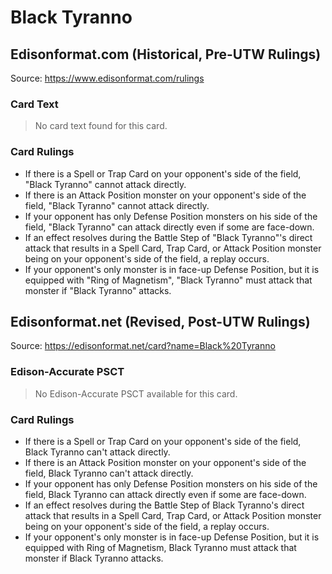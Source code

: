 # Black Tyranno

## Edisonformat.com (Historical, Pre-UTW Rulings)

Source: https://www.edisonformat.com/rulings

### Card Text

> No card text found for this card.

### Card Rulings

*   If there is a Spell or Trap Card on your opponent's side of the field, "Black Tyranno" cannot attack directly.
*   If there is an Attack Position monster on your opponent's side of the field, "Black Tyranno" cannot attack directly.
*   If your opponent has only Defense Position monsters on his side of the field, "Black Tyranno" can attack directly even if some are face-down.
*   If an effect resolves during the Battle Step of "Black Tyranno"'s direct attack that results in a Spell Card, Trap Card, or Attack Position monster being on your opponent's side of the field, a replay occurs.
*   If your opponent's only monster is in face-up Defense Position, but it is equipped with "Ring of Magnetism", "Black Tyranno" must attack that monster if "Black Tyranno" attacks.

## Edisonformat.net (Revised, Post-UTW Rulings)

Source: https://edisonformat.net/card?name=Black%20Tyranno

### Edison-Accurate PSCT

> No Edison-Accurate PSCT available for this card.

### Card Rulings

*   If there is a Spell or Trap Card on your opponent's side of the field, Black Tyranno can't attack directly.
*   If there is an Attack Position monster on your opponent's side of the field, Black Tyranno can't attack directly.
*   If your opponent has only Defense Position monsters on his side of the field, Black Tyranno can attack directly even if some are face-down.
*   If an effect resolves during the Battle Step of Black Tyranno's direct attack that results in a Spell Card, Trap Card, or Attack Position monster being on your opponent's side of the field, a replay occurs.
*   If your opponent's only monster is in face-up Defense Position, but it is equipped with Ring of Magnetism, Black Tyranno must attack that monster if Black Tyranno attacks.
            